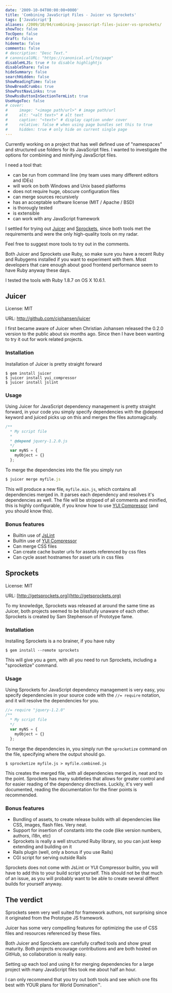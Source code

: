 ```yaml
---
date: '2009-10-04T00:00:00+0000'
title: 'Combining JavaScript Files - Juicer vs Sprockets'
tags: ['JavaScript']
aliases: /2009/10/04/combining-javascript-files-juicer-vs-sprockets/
showToc: false
TocOpen: false
draft: false
hidemeta: false
comments: false
# description: "Desc Text."
# canonicalURL: "https://canonical.url/to/page"
disableHLJS: true # to disable highlightjs
disableShare: false
hideSummary: false
searchHidden: false
ShowReadingTime: false
ShowBreadCrumbs: true
ShowPostNavLinks: true
ShowRssButtonInSectionTermList: true
UseHugoToc: false
# cover:
#     image: "<image path/url>" # image path/url
#     alt: "<alt text>" # alt text
#     caption: "<text>" # display caption under cover
#     relative: false # when using page bundles set this to true
#     hidden: true # only hide on current single page
---
```


Currently working on a project that has well defined use of "namespaces" and structured use folders for its JavaScript files. I wanted to investigate the options for combining and minifying JavaScript files.

I need a tool that:

* can be run from command line (my team uses many different editors and IDEs)
* will work on both Windows and Unix based platforms
* does not require huge, obscure configuration files
* can merge sources recursively
* has an acceptable software license (MIT / Apache / BSD)
* is thorougly tested
* is extensible
* can work with any JavaScript framework

I settled for trying out [Juicer](http://github.com/cjohansen/juicer) and [Sprockets](http://getsprockets.org), since both tools met the requirements and were the only high-quality tools on my radar.

Feel free to suggest more tools to try out in the comments.

Both Juicer and Sprockets use Ruby, so make sure you have a recent Ruby and Rubygems installed if you want to experiment with them. Most developers that care enough about good frontend performance seem to have Ruby anyway these days.

I tested the tools with Ruby 1.8.7 on OS X 10.6.1.

## Juicer

License: MIT

URL: <http://github.com/cjohansen/juicer>

I first became aware of Juicer when Christian Johansen released the 0.2.0 version to the public about six months ago. Since then I have been wanting to try it out for work related projects.

### Installation

Installation of Juicer is pretty straight forward

```shell
$ gem install juicer
$ juicer install yui_compressor
$ juicer install jslint
```

### Usage

Using Juicer for JavaScript dependency management is pretty straight forward, in your code you simply specify dependencies with the @depend keyword and juiced picks up on this and merges the files automagically.

```javascript
/**
  * My script file
  *
  * @depend jquery-1.2.0.js
  */
  var myNS = {
    myObject = {}
  };
```

To merge the dependencies into the file you simply run

```javascript
$ juicer merge myfile.js
```

This will produce a new file, `myfile.min.js`, which contains all dependencies merged in. It parses each dependency and resolves it's dependencies as well. The file will be stripped of all comments and minified, this is highly configurable, if you know how to use [YUI Compressor](http://developer.yahoo.com/yui/compressor/) (and you should know this).

### Bonus features

* Builtin use of [JsLint](http://www.jslint.com/)
* Builtin use of [YUI Compressor](http://developer.yahoo.com/yui/compressor/)
* Can merge CSS files
* Can create cache buster urls for assets referenced by css files
* Can cycle asset hostnames for asset urls in css files

## Sprockets

License: MIT

URL: [http://getsprockets.org](http://getsprockets.org)

To my knowledge, Sprockets was released at around the same time as Juicer, both projects seemed to be blissfully unaware of each other. Sprockets is created by Sam Stephenson of Prototype fame.

### Installation

Installing Sprockets is a no brainer, if you have ruby

```shell
$ gem install --remote sprockets
```

This will give you a gem, with all you need to run Sprockets, including a "sprocketize" command.

### Usage

Using Sprockets for JavaScript dependency management is very easy, you specify dependencies in your source code with the `//= require` notation, and it will resolve the dependencies for you.

```javascript
//= require "jquery-1.2.0"
/**
  * My script file
  */
  var myNS = {
    myObject = {}
  };
```

To merge the dependencies in, you simply run the `sprocketize` command on the file, specifying where the output should go.

```shell
$ sprocketize myfile.js > myfile.combined.js
```

This creates the merged file, with all dependencies merged in, neat and to the point. Sprockets has many subtleties that allows for greater control and for easier reading of the dependency directives. Luckily, it's very well documented, reading the documentation for the finer points is recommended.

### Bonus features

* Bundling of assets, to create release builds with all dependencies like CSS, images, flash files. Very neat.
* Support for insertion of constants into the code (like version numbers, authors, i18n, etc)
* Sprockets is really a well structured Ruby library, so you can just keep extending and building on it
* Rails plugin (well, only a bonus if you use Rails)
* CGI script for serving outside Rails

Sprockets does not come with JsLint or YUI Compressor builtin, you will have to add this to your build script yourself. This should not be that much of an issue, as you will probably want to be able to create several diffent builds for yourself anyway.

## The verdict

Sprockets seem very well suited for framework authors, not surprising since it originated from the Prototype JS framework.

Juicer has some very compelling features for optimizing the use of CSS files and resources referenced by these files.

Both Juicer and Sprockets are carefully crafted tools and show great maturity. Both projects encourage contributions and are both hosted on GitHub, so collaboration is really easy.

Setting up each tool and using it for merging dependencies for a large project with many JavaScript files took me about half an hour.

I can only recommend that you try out both tools and see which one fits best with YOUR plans for World Domination&trade;.
